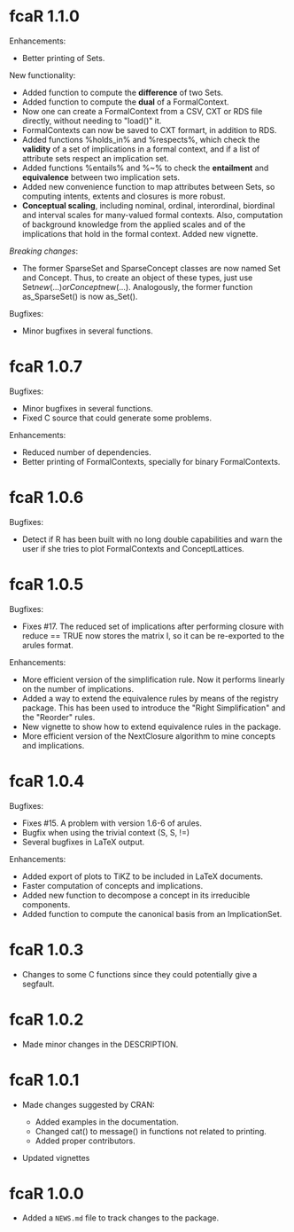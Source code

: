 # fcaR 1.1.0
 
Enhancements: 

* Better printing of Sets.

New functionality:

* Added function to compute the __difference__ of two Sets.
* Added function to compute the __dual__ of a FormalContext.
* Now one can create a FormalContext from a CSV, CXT or RDS file directly, without needing to "load()" it.
* FormalContexts can now be saved to CXT formart, in addition to RDS.
* Added functions %holds_in% and %respects%, which check the __validity__ of a set of implications in a formal context, and if a list of attribute sets respect an implication set.
* Added functions %entails% and %~% to check the __entailment__ and __equivalence__ between two implication sets.
* Added new convenience function to map attributes between Sets, so computing intents, extents and closures is more robust.
* __Conceptual scaling__, including nominal, ordinal, interordinal, biordinal and interval scales for many-valued formal contexts. Also, computation of background knowledge from the applied scales and of the implications that hold in the formal context. Added new vignette.

_Breaking changes_:

* The former SparseSet and SparseConcept classes are now named Set and Concept. Thus, to create an object of these types, just use Set$new(...) or Concept$new(...). Analogously, the former function as_SparseSet() is now as_Set().

Bugfixes:

* Minor bugfixes in several functions.

# fcaR 1.0.7

Bugfixes:

* Minor bugfixes in several functions.
* Fixed C source that could generate some problems.

Enhancements:

* Reduced number of dependencies.
* Better printing of FormalContexts, specially for binary FormalContexts.

# fcaR 1.0.6
 
Bugfixes:

* Detect if R has been built with no long double capabilities and warn the user if she tries to plot FormalContexts and ConceptLattices.

# fcaR 1.0.5
 
Bugfixes:

* Fixes #17. The reduced set of implications after performing closure with reduce == TRUE now stores the matrix I, so it can be re-exported to the arules format.

Enhancements:

* More efficient version of the simplification rule. Now it performs linearly on the number of implications.
* Added a way to extend the equivalence rules by means of the registry package. This has been used to introduce the "Right Simplification" and the "Reorder" rules. 
* New vignette to show how to extend equivalence rules in the package.
* More efficient version of the NextClosure algorithm to mine concepts and implications.

# fcaR 1.0.4

Bugfixes:

* Fixes #15. A problem with version 1.6-6 of arules.
* Bugfix when using the trivial context (S, S, !=)
* Several bugfixes in LaTeX output.

Enhancements:

* Added export of plots to TiKZ to be included in LaTeX documents.
* Faster computation of concepts and implications.
* Added new function to decompose a concept in its irreducible components.
* Added function to compute the canonical basis from an ImplicationSet.

# fcaR 1.0.3

* Changes to some C functions since they could potentially give a segfault. 

# fcaR 1.0.2

* Made minor changes in the DESCRIPTION.

# fcaR 1.0.1

* Made changes suggested by CRAN:

  - Added examples in the documentation.
  - Changed cat() to message() in functions not related to printing.
  - Added proper contributors.
  
* Updated vignettes

# fcaR 1.0.0

* Added a `NEWS.md` file to track changes to the package.
